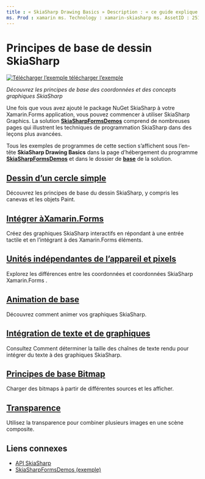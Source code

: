 ```yaml
---
title : « SkiaSharp Drawing Basics » Description : « ce guide explique les principes fondamentaux des concepts et coordonnées des graphiques SkiaSharp dans les Xamarin.Forms applications ».
ms. Prod : xamarin ms. Technology : xamarin-skiasharp ms. AssetID : 25141E3E-D22E-44B1-A647-7E6FA0C9737B auteur : davidbritch ms. Author : dabritch ms. Date : 03/10/2017 No-Loc : [ Xamarin.Forms , Xamarin.Essentials ]
---
```


# <a name="skiasharp-drawing-basics"></a>Principes de base de dessin SkiaSharp

[![Télécharger ](~/media/shared/download.png) l’exemple télécharger l’exemple](https://docs.microsoft.com/samples/xamarin/xamarin-forms-samples/skiasharpforms-demos)

_Découvrez les principes de base des coordonnées et des concepts graphiques SkiaSharp_

Une fois que vous avez ajouté le package NuGet SkiaSharp à votre Xamarin.Forms application, vous pouvez commencer à utiliser SkiaSharp Graphics. La solution [**SkiaSharpFormsDemos**](https://docs.microsoft.com/samples/xamarin/xamarin-forms-samples/skiasharpforms-demos) comprend de nombreuses pages qui illustrent les techniques de programmation SkiaSharp dans des leçons plus avancées.

Tous les exemples de programmes de cette section s’affichent sous l’en-tête **SkiaSharp Drawing Basics** dans la page d’hébergement du programme [**SkiaSharpFormsDemos**](https://docs.microsoft.com/samples/xamarin/xamarin-forms-samples/skiasharpforms-demos) et dans le dossier de [**base**](https://github.com/xamarin/xamarin-forms-samples/tree/master/SkiaSharpForms/Demos/Demos/SkiaSharpFormsDemos/Basics) de la solution.

## <a name="drawing-a-simple-circle"></a>[Dessin d’un cercle simple](circle.md)

Découvrez les principes de base du dessin SkiaSharp, y compris les canevas et les objets Paint.

## <a name="integrating-with-xamarinformsintegrationmd"></a>[Intégrer àXamarin.Forms](integration.md)

Créez des graphiques SkiaSharp interactifs en répondant à une entrée tactile et en l’intégrant à des Xamarin.Forms éléments.

## <a name="pixels-and-device-independent-units"></a>[Unités indépendantes de l’appareil et pixels](pixels.md)

Explorez les différences entre les coordonnées et coordonnées SkiaSharp Xamarin.Forms .

## <a name="basic-animation"></a>[Animation de base](animation.md)

Découvrez comment animer vos graphiques SkiaSharp.

## <a name="integrating-text-and-graphics"></a>[Intégration de texte et de graphiques](text.md)

Consultez Comment déterminer la taille des chaînes de texte rendu pour intégrer du texte à des graphiques SkiaSharp.

## <a name="bitmap-basics"></a>[Principes de base Bitmap](bitmaps.md)

Charger des bitmaps à partir de différentes sources et les afficher.

## <a name="transparency"></a>[Transparence](transparency.md)

Utilisez la transparence pour combiner plusieurs images en une scène composite.

## <a name="related-links"></a>Liens connexes

- [API SkiaSharp](https://docs.microsoft.com/dotnet/api/skiasharp)
- [SkiaSharpFormsDemos (exemple)](https://docs.microsoft.com/samples/xamarin/xamarin-forms-samples/skiasharpforms-demos)
